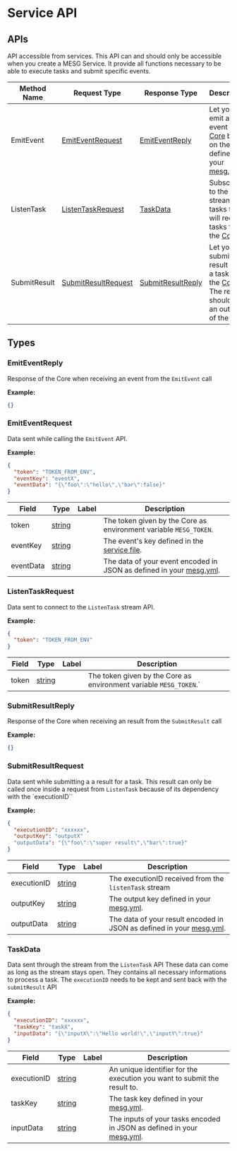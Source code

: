 


# Service API
<!--
DO NOT EDIT
This file is generated using the ./scripts/build-proto.sh scripts
Please update the Service file
-->

## APIs

API accessible from services.
This API can and should only be accessible when you create a MESG Service.
It provide all functions necessary to be able to execute tasks and submit specific events.

| Method Name | Request Type | Response Type | Description |
| ----------- | ------------ | ------------- | ------------|
| EmitEvent | [EmitEventRequest](#EmitEventRequest) | [EmitEventReply](#EmitEventRequest) | Let you to emit an event to the [Core](/guide/start-here/core.html) based on the ones defined in your [mesg.yml](/guide/service/service-file.html). |
| ListenTask | [ListenTaskRequest](#ListenTaskRequest) | [TaskData](#ListenTaskRequest) | Subscribe to the stream of tasks that will receive tasks from the [Core](/guide/start-here/core.html) |
| SubmitResult | [SubmitResultRequest](#SubmitResultRequest) | [SubmitResultReply](#SubmitResultRequest) | Let you submit a result from a task to the [Core](/guide/start-here/core.html). The result should be an output of the tasks |




## Types



<a name="EmitEventReply"/>

### EmitEventReply
Response of the Core when receiving an event from the `EmitEvent` call

**Example:**
```json
{}
```




<a name="EmitEventRequest"/>

### EmitEventRequest
Data sent while calling the `EmitEvent` API.

**Example:**
```json
{
  "token": "TOKEN_FROM_ENV",
  "eventKey": "eventX",
  "eventData": "{\"foo\":\"hello\",\"bar\":false}"
}
```


| Field | Type | Label | Description |
| ----- | ---- | ----- | ----------- |
| token | [string](#string) |  | The token given by the Core as environment variable `MESG_TOKEN`. |
| eventKey | [string](#string) |  | The event's key defined in the [service file](/guide/service/service-file.html). |
| eventData | [string](#string) |  | The data of your event encoded in JSON as defined in your [mesg.yml](/guide/service/service-file.html). |




<a name="ListenTaskRequest"/>

### ListenTaskRequest
Data sent to connect to the `ListenTask` stream API.

**Example:**
```json
{
  "token": "TOKEN_FROM_ENV"
}
```


| Field | Type | Label | Description |
| ----- | ---- | ----- | ----------- |
| token | [string](#string) |  | The token given by the Core as environment variable `MESG_TOKEN`.` |




<a name="SubmitResultReply"/>

### SubmitResultReply
Response of the Core when receiving an result from the `SubmitResult` call

**Example:**
```json
{}
```




<a name="SubmitResultRequest"/>

### SubmitResultRequest
Data sent while submitting a a result for a task.
This result can only be called once inside a request from `ListenTask` because of its dependency with the `executionID``

**Example:**
```json
{
  "executionID": "xxxxxx",
  "outputKey": "outputX"
  "outputData": "{\"foo\":\"super result\",\"bar\":true}"
}
```


| Field | Type | Label | Description |
| ----- | ---- | ----- | ----------- |
| executionID | [string](#string) |  | The executionID received from the `listenTask` stream |
| outputKey | [string](#string) |  | The output key defined in your [mesg.yml](/guide/service/service-file.html). |
| outputData | [string](#string) |  | The data of your result encoded in JSON as defined in your [mesg.yml](/guide/service/service-file.html). |




<a name="TaskData"/>

### TaskData
Data sent through the stream from the `ListenTask` API
These data can come as long as the stream stays open. They contains all necessary informations to process a task.
The `executionID` needs to be kept and sent back with the `submitResult` API

**Example:**
```json
{
  "executionID": "xxxxxx",
  "taskKey": "taskX",
  "inputData": "{\"inputX\":\"Hello world!\",\"inputY\":true}"
}
```


| Field | Type | Label | Description |
| ----- | ---- | ----- | ----------- |
| executionID | [string](#string) |  | An unique identifier for the execution you want to submit the result to. |
| taskKey | [string](#string) |  | The task key defined in your [mesg.yml](/guide/service/service-file.html). |
| inputData | [string](#string) |  | The inputs of your tasks encoded in JSON as defined in your [mesg.yml](/guide/service/service-file.html). |





 <!-- end enums -->


